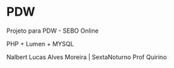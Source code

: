 # PDW
Projeto para PDW - SEBO Online

PHP + Lumen + MYSQL

Nalbert Lucas Alves Moreira | SextaNoturno
Prof Quirino
